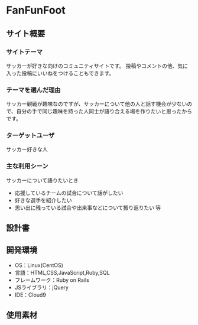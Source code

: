 # FanFunFoot

## サイト概要
### サイトテーマ
サッカーが好きな向けのコミュニティサイトです。
投稿やコメントの他、気に入った投稿にいいねをつけることもできます。


### テーマを選んだ理由
サッカー観戦が趣味なのですが、サッカーについて他の人と話す機会が少ないので、自分の手で同じ趣味を持った人同士が語り合える場を作りたいと思ったからです。


### ターゲットユーザ
サッカー好きな人

### 主な利用シーン
サッカーについて語りたいとき
 - 応援しているチームの試合について話がしたい
 - 好きな選手を紹介したい
 - 思い出に残っている試合や出来事などについて振り返りたい  等

## 設計書


## 開発環境
- OS：Linux(CentOS)
- 言語：HTML,CSS,JavaScript,Ruby,SQL
- フレームワーク：Ruby on Rails
- JSライブラリ：jQuery
- IDE：Cloud9

## 使用素材
